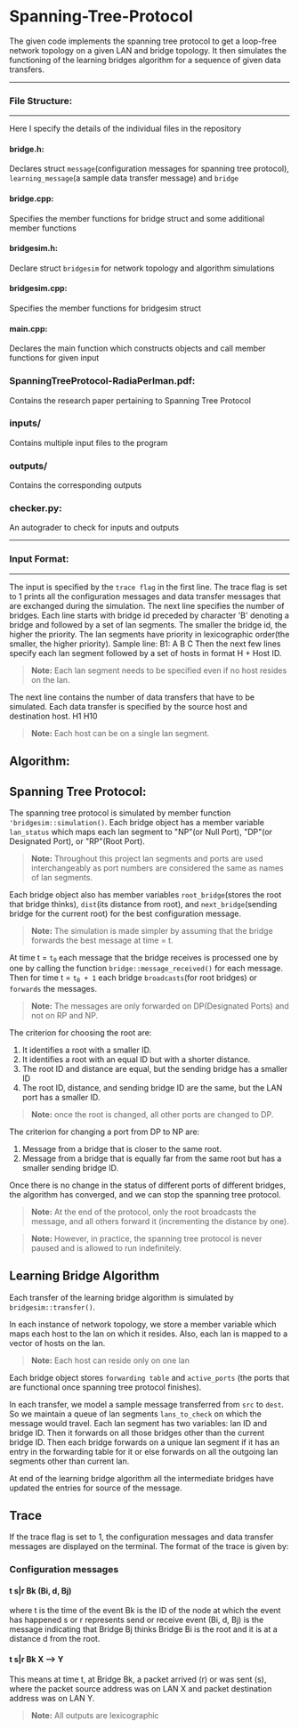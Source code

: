 # Spanning-Tree-Protocol
The given code implements the spanning tree protocol to get a loop-free network topology on a given LAN and bridge topology. It then simulates the functioning of the learning bridges algorithm for a sequence of given data transfers. 

__________
### File Structure:
__________
Here I specify the details of the individual files in the repository
#### bridge.h:
Declares struct `message`(configuration messages for spanning tree protocol), `learning_message`(a sample data transfer message) and `bridge`
#### bridge.cpp:
Specifies the member functions for bridge struct and some additional member functions
#### bridgesim.h:
Declare struct `bridgesim` for network topology and algorithm simulations
#### bridgesim.cpp:
Specifies the member functions for bridgesim struct
#### main.cpp:
Declares the main function which constructs objects and call member functions for given input
### SpanningTreeProtocol-RadiaPerlman.pdf:
Contains the research paper pertaining to Spanning Tree Protocol
### inputs/
Contains multiple input files to the program
### outputs/
Contains the corresponding outputs
### checker.py:
An autograder to check for inputs and outputs
__________
### Input Format:
__________
The input is specified by the `trace flag` in the first line. The trace flag is set to 1 prints all the configuration messages and data transfer messages that are exchanged during the simulation.
The next line specifies the number of bridges.
Each line starts with bridge id preceded by character 'B' denoting a bridge and followed by a set of lan segments.
The smaller the bridge id, the higher the priority. 
The lan segments have priority in lexicographic order(the smaller, the higher priority).
Sample line:
B1: A B C
Then the next few lines specify each lan segment followed by a set of hosts in format H + Host ID.

> **Note:** Each lan segment needs to be specified even if no host resides on the lan.

The next line contains the number of data transfers that have to be simulated.
Each data transfer is specified by the source host and destination host.
H1 H10
> **Note:** Each host can be on a single lan segment.


## Algorithm:

## Spanning Tree Protocol:
The spanning tree protocol is simulated by member function `'bridgesim::simulation()`. 
Each bridge object has a member variable `lan_status` which maps each lan segment to "NP"(or Null Port), "DP"(or Designated Port), or "RP"(Root Port).
> **Note:** Throughout this project lan segments and ports are used interchangeably as port numbers are considered the same as names of lan segments.

Each bridge object also has member variables `root_bridge`(stores the root that bridge thinks), `dist`(its distance from root), and `next_bridge`(sending bridge for the current root) for the best configuration message.
> **Note:** The simulation is made simpler by assuming that the bridge forwards the best message at time = t.

At time t = <code>t<sub>0</sub></code> each message that the bridge receives is processed one by one by calling the function `bridge::message_received()` for each message.
Then for time t = <code>t<sub>0</sub>  + 1</code>
each bridge `broadcasts`(for root bridges) or `forwards` the messages.
> **Note:** The messages are only forwarded on DP(Designated Ports) and not on RP and NP.

The criterion for choosing the root are:

 1. It identifies a root with a smaller ID.
 2. It identifies a root with an equal ID but with a shorter distance.
 3. The root ID and distance are equal, but the sending bridge has a smaller ID
 4. The root ID, distance, and sending bridge ID are the same, but the LAN port has a smaller ID.

> **Note:** once the root is changed, all other ports are changed to DP.
 
 The criterion for changing a port from DP to NP are:
 1. Message from a bridge that is closer to the same root.
 2. Message from a bridge that is equally far from the same root but has a smaller sending bridge ID.

Once there is no change in the status of different ports of different bridges, the algorithm has converged, and we can stop the spanning tree protocol. 
> **Note:** At the end of the protocol, only the root broadcasts the message, and all others forward it (incrementing the distance by one).

> **Note:** However, in practice, the spanning tree protocol is never paused and is allowed to run indefinitely.

## Learning Bridge Algorithm
Each transfer of the learning bridge algorithm is simulated by `bridgesim::transfer()`.

In each instance of network topology, we store a member variable which maps each host to the lan on which it resides. Also, each lan is mapped to a vector of hosts on the lan.
> **Note:** Each host can reside only on one lan

Each bridge object stores `forwarding table` and `active_ports` (the ports that are functional once spanning tree protocol finishes). 

In each transfer, we model a sample message transferred from `src` to `dest`. So we maintain a queue of lan segments `lans_to_check` on which the message would travel. Each lan segment has two variables: lan ID and bridge ID. Then it forwards on all those bridges other than the current bridge ID. Then each bridge forwards on a unique lan segment if it has an entry in the forwarding table for it or else forwards on all the outgoing lan segments other than current lan.

At end of the learning bridge algorithm all the intermediate bridges have updated the entries for source of the message. 

## Trace 
If the trace flag is set to 1, the configuration messages and data transfer messages are displayed on the terminal.
The format of the trace is given by:
### Configuration messages
#### t s|r Bk (Bi, d, Bj)
where
t is the time of the event
Bk is the ID of the node at which the event has happened
s or r represents send or receive event
(Bi, d, Bj) is the message indicating that Bridge Bj thinks Bridge Bi is the root and it is at a distance d from the root.
#### t s|r Bk X --> Y
This means at time t, at Bridge Bk, a packet arrived (r) or was sent (s), where the packet source address was on LAN X and packet destination address was on LAN Y.

> **Note:** All outputs are lexicographic   
